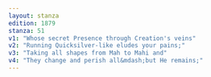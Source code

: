 ```yaml
---
layout: stanza
edition: 1879
stanza: 51
v1: "Whose secret Presence through Creation's veins"
v2: "Running Quicksilver-like eludes your pains;"
v3: "Taking all shapes from Mah to Mahi and"
v4: "They change and perish all&mdash;but He remains;"
---
```

